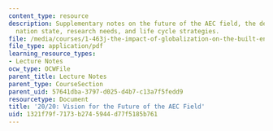 ```yaml
---
content_type: resource
description: Supplementary notes on the future of the AEC field, the decline of the
  nation state, research needs, and life cycle strategies.
file: /media/courses/1-463j-the-impact-of-globalization-on-the-built-environment-fall-2009/1321f79f7173b2745944d77f5185b761_MIT1_463JF09_notes04.pdf
file_type: application/pdf
learning_resource_types:
- Lecture Notes
ocw_type: OCWFile
parent_title: Lecture Notes
parent_type: CourseSection
parent_uid: 57641dba-3797-d025-d4b7-c13a7f5fedd9
resourcetype: Document
title: '20/20: Vision for the Future of the AEC Field'
uid: 1321f79f-7173-b274-5944-d77f5185b761
---
```

